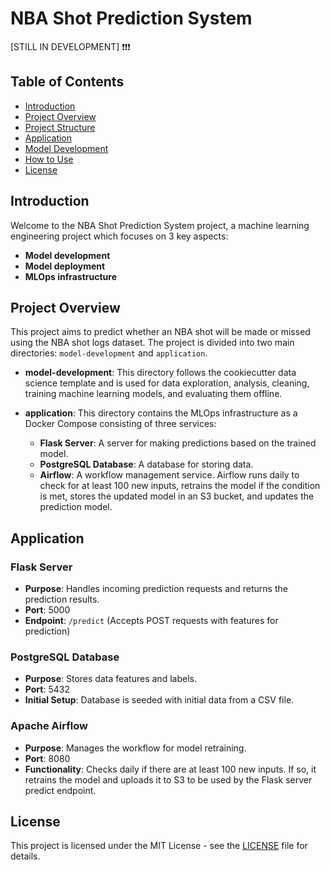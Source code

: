 # NBA Shot Prediction System

[STILL IN DEVELOPMENT] ❗❗❗

## Table of Contents
- [Introduction](#introduction)
- [Project Overview](#project-overview)
- [Project Structure](#project-structure)
- [Application](#application)
- [Model Development](#model-development)
- [How to Use](#how-to-use)
- [License](#license)

## Introduction

Welcome to the NBA Shot Prediction System project, a machine learning engineering project which focuses on 3 key aspects:
- **Model development**
- **Model deployment**
- **MLOps infrastructure**

## Project Overview

This project aims to predict whether an NBA shot will be made or missed using the NBA shot logs dataset. The project is divided into two main directories: ```model-development``` and ```application```.

- **model-development**: This directory follows the cookiecutter data science template and is used for data exploration, analysis, cleaning, training machine learning models, and evaluating them offline.
  
- **application**: This directory contains the MLOps infrastructure as a Docker Compose consisting of three services:
  - **Flask Server**: A server for making predictions based on the trained model.
  - **PostgreSQL Database**: A database for storing data.
  - **Airflow**: A workflow management service. Airflow runs daily to check for at least 100 new inputs, retrains the model if the condition is met, stores the updated model in an S3 bucket, and updates the prediction model.

## Application

### Flask Server

- **Purpose**: Handles incoming prediction requests and returns the prediction results.
- **Port**: 5000
- **Endpoint**: `/predict` (Accepts POST requests with features for prediction)

### PostgreSQL Database

- **Purpose**: Stores data features and labels.
- **Port**: 5432
- **Initial Setup**: Database is seeded with initial data from a CSV file.

### Apache Airflow

- **Purpose**: Manages the workflow for model retraining.
- **Port**: 8080
- **Functionality**: Checks daily if there are at least 100 new inputs. If so, it retrains the model and uploads it to S3 to be used by the Flask server predict endpoint.

## License

This project is licensed under the MIT License - see the [LICENSE](LICENSE) file for details.
